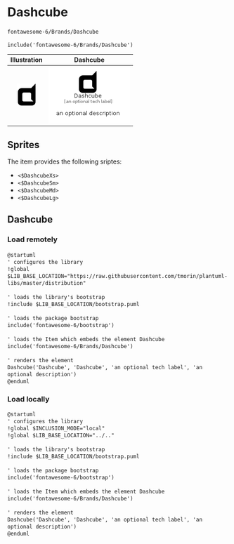 # Dashcube


```text
fontawesome-6/Brands/Dashcube
```

```text
include('fontawesome-6/Brands/Dashcube')
```



| Illustration | Dashcube |
| :---: | :---: |
| ![illustration for Illustration](../../fontawesome-6/Brands/Dashcube.png) | ![illustration for Dashcube](../../fontawesome-6/Brands/Dashcube.Local.png) |



## Sprites
The item provides the following sriptes:

- `<$DashcubeXs>`
- `<$DashcubeSm>`
- `<$DashcubeMd>`
- `<$DashcubeLg>`





## Dashcube

### Load remotely
```plantuml
@startuml
' configures the library
!global $LIB_BASE_LOCATION="https://raw.githubusercontent.com/tmorin/plantuml-libs/master/distribution"

' loads the library's bootstrap
!include $LIB_BASE_LOCATION/bootstrap.puml

' loads the package bootstrap
include('fontawesome-6/bootstrap')

' loads the Item which embeds the element Dashcube
include('fontawesome-6/Brands/Dashcube')

' renders the element
Dashcube('Dashcube', 'Dashcube', 'an optional tech label', 'an optional description')
@enduml
```

### Load locally
```plantuml
@startuml
' configures the library
!global $INCLUSION_MODE="local"
!global $LIB_BASE_LOCATION="../.."

' loads the library's bootstrap
!include $LIB_BASE_LOCATION/bootstrap.puml

' loads the package bootstrap
include('fontawesome-6/bootstrap')

' loads the Item which embeds the element Dashcube
include('fontawesome-6/Brands/Dashcube')

' renders the element
Dashcube('Dashcube', 'Dashcube', 'an optional tech label', 'an optional description')
@enduml
```

